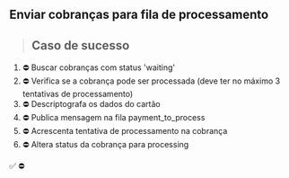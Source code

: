 ## Enviar cobranças para fila de processamento

> ## Caso de sucesso

1. ⛔ Buscar cobranças com status 'waiting'
2. ⛔ Verifica se a cobrança pode ser processada (deve ter no máximo 3 tentativas de processamento)
3. ⛔ Descriptografa os dados do cartão
4. ⛔ Publica mensagem na fila payment_to_process
5. ⛔ Acrescenta tentativa de processamento na cobrança
6. ⛔ Altera status da cobrança para processing

✅
⛔
